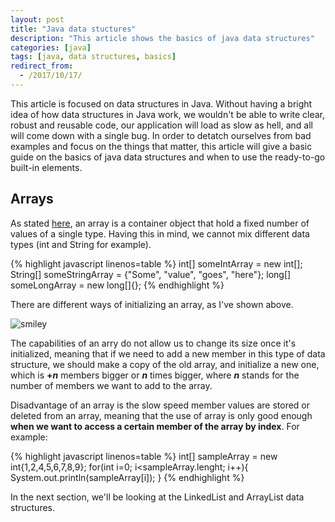 ```yaml
---
layout: post
title: "Java data stuctures"
description: "This article shows the basics of java data structures"
categories: [java]
tags: [java, data structures, basics]
redirect_from:
  - /2017/10/17/
---
```

This article is focused on data structures in Java. 
Without having a bright idea of how data structures in Java work, we wouldn't be able to write clear, 
robust and reusable code, our application will load as slow as hell, and all will come down with 
a single bug.
In order to detatch ourselves from bad examples and focus on the things that matter, 
this article will give a basic guide on the basics of java data structures and when to use the 
ready-to-go built-in elements.

## Arrays

As stated [here](https://docs.oracle.com/javase/tutorial/java/nutsandbolts/arrays.html "Oracle's website on arrays"), an array is a container object that hold a fixed number of values of a single type. Having this in mind, we cannot mix different data types (int and String for example).


{% highlight javascript linenos=table %}
int[] someIntArray = new int[];
String[] someStringArray = {"Some", "value", "goes", "here"};
long[] someLongArray = new long[]{};
{% endhighlight %}

There are different ways of initializing an array, as I've shown above. 

![smiley](https://docs.oracle.com/javase/tutorial/figures/java/objects-tenElementArray.gif)

The capabilities of an arry do not allow us to change its size once it's initialized, 
meaning that if we need to add a new member in this type of data structure, 
we should make a copy of the old array, and initialize a new one, which is **+_n_** members bigger or **_n_** times bigger,
where **_n_** stands for the number of members we want to add to the array.

Disadvantage of an array is the slow speed member values are stored or deleted from an array, meaning that
the use of array is only good enough **when we want to access a certain member of the array by index**.
For example:

{% highlight javascript linenos=table %}
int[] sampleArray = new int{1,2,4,5,6,7,8,9};
for(int i=0; i<sampleArray.lenght; i++){
    System.out.println(sampleArray[i]);
}
{% endhighlight %} 

In the next section, we'll be looking at the LinkedList and ArrayList data structures.